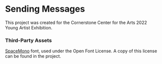 # Sending Messages

This project was created for the Cornerstone Center for the Arts 2022 Young Artist Exhibition.

### Third-Party Assets

[SpaceMono](https://fonts.google.com/specimen/Space+Mono) font, used under the Open Font License. A copy of this license can be found in the project.
